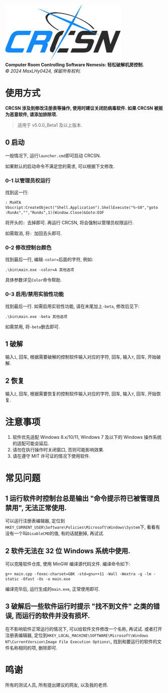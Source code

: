 ![logo](logo.png)\
**Computer Room Controlling Software Nemesis: 轻松破解机房控制.**\
*©️ 2024 MaxLHy0424, 保留所有权利.*

# 使用方式

**CRCSN 涉及到修改注册表等操作, 使用时建议关闭防病毒软件. 如果 CRCSN 被报为恶意软件, 请添加排除项.**

> 适用于 v5.0.0_Beta1 及以上版本.

## 0 启动

一般情况下, 运行`launcher.cmd`即可启动 CRCSN.

如果默认的启动命令不满足您的需求, 可以根据下文修改.

### 0-1 以管理员权运行

找到这一行:

````Cmd
: MsHTA Vbscript:CreateObject("Shell.Application").ShellExecute("%~S0","goto :RunAs","","RunAs",1)(Window.Close)&Goto:EOF
````

将开头的`: `去掉即可. 再运行 CRCSN, 将会强制以管理员权限运行. 

如需取消, 将`: `加回去头即可.

### 0-2 修改控制台颜色

找到最后一行, 编辑`-color=`后面的字符, 例如:

````Cmd
.\bin\main.exe -color=A 其他选项
````

具体参数详见`Color`命令帮助.

### 0-3 启用/禁用实验性功能

找到最后一行. 如需启用实验性功能, 请在末尾加上`-beta`, 修改后见下:

````Cmd
.\bin\main.exe -beta 其他选项
````

如需禁用, 将`-beta`删去即可.

## 1 破解

输入`1`, 回车, 根据需要破解的控制软件输入对应的字符, 回车, 输入`Y`, 回车, 开始破解.

## 2 恢复

输入`2`, 回车, 根据需要恢复的控制软件输入对应的字符, 回车, 输入`Y`, 回车, 开始恢复.

# 注意事项

1. 软件优先适配 Windows 8.x/10/11, Windows 7 及以下的 Windows 操作系统的适配可能会延后.
2. 请勿在执行操作时关闭窗口, 否则可能影响效果.
3. 请在遵守 MIT 许可证的情况下使用软件.

# 常见问题

## 1 运行软件时控制台总是输出 "命令提示符已被管理员禁用", 无法正常使用.

可以运行注册表编辑器, 定位到`HKEY_CURRENT_USER\Software\Policies\Microsoft\Windows\System`下, 看看有没有一个叫`DisableCMD`的值, 有的话就删掉, 再试试.

## 2 软件无法在 32 位 Windows 系统中使用.

可以克隆软件仓库, 使用 MinGW 编译源代码文件. 编译命令如下:
````Cmd
g++ main.cpp -fexec-charset=GBK -std=gnu++11 -Wall -Wextra -g -lm -static -Ofast -Os -o main.exe
````
编译完毕后, 运行生成的`main.exe`, 正常使用即可.

## 3 破解后一些软件运行时提示 "找不到文件" 之类的错误, 而运行的软件并没有损坏.

在不影响软件正常运行的情况下, 可以给软件文件修改一个名称, 再试试. 或者打开注册表编辑器, 定位到`HKEY_LOCAL_MACHINE\SOFTWARE\Microsoft\Windows NT\CurrentVersion\Image File Execution Options\`, 找到和要运行的软件的文件名称相同的项, 删除即可.

# 鸣谢

所有的测试人员, 所有提出建议的网友, 以及我的老师.